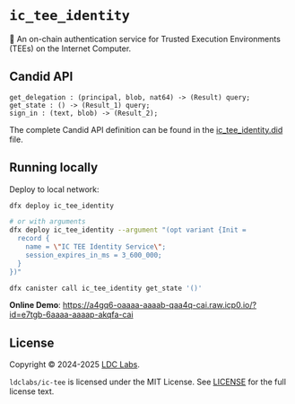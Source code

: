 # `ic_tee_identity`
🔐 An on-chain authentication service for Trusted Execution Environments (TEEs) on the Internet Computer.

## Candid API

```shell
get_delegation : (principal, blob, nat64) -> (Result) query;
get_state : () -> (Result_1) query;
sign_in : (text, blob) -> (Result_2);
```

The complete Candid API definition can be found in the [ic_tee_identity.did](https://github.com/ldclabs/ic-tee/tree/main/src/ic_tee_identity/ic_tee_identity.did) file.

## Running locally

Deploy to local network:
```bash
dfx deploy ic_tee_identity

# or with arguments
dfx deploy ic_tee_identity --argument "(opt variant {Init =
  record {
    name = \"IC TEE Identity Service\";
    session_expires_in_ms = 3_600_000;
  }
})"

dfx canister call ic_tee_identity get_state '()'
```

**Online Demo**: https://a4gq6-oaaaa-aaaab-qaa4q-cai.raw.icp0.io/?id=e7tgb-6aaaa-aaaap-akqfa-cai

## License
Copyright © 2024-2025 [LDC Labs](https://github.com/ldclabs).

`ldclabs/ic-tee` is licensed under the MIT License. See [LICENSE](../../LICENSE-MIT) for the full license text.